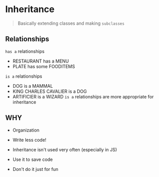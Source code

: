 # Inheritance
> Basically extending classes and making `subclasses`

## Relationships
`has a` relationships
- RESTAURANT has a MENU
- PLATE has some FOODITEMS

`is a` relationships
- DOG is a MAMMAL
- KING CHARLES CAVALIER is a DOG
- ARTIFICIER is a WIZARD
`is a` relationships are more appropriate for inheritance

## WHY
- Organization
- Write less code!

- Inheritance isn't used very often (especially in JS)
- Use it to save code
- Don't do it just for fun






